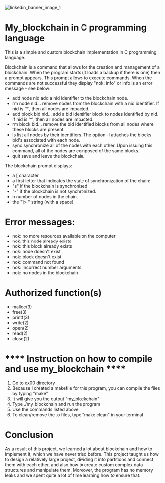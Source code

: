 ![linkedin_banner_image_1](https://user-images.githubusercontent.com/67286684/124254379-dd475800-dadd-11eb-9853-15a76669c27e.png)

# My_blockchain in C programming language

This is a simple and custom blockchain implementation in C programming language.

Blockchain is a command that allows for the creation and management of a blockchain. When the program starts (it loads a backup if there is one) then a prompt appears. This prompt allows to execute commands. When the commands are not successful they display "nok: info" or info is an error message - see below:
- add node nid add a nid identifier to the blockchain node.
- rm node nid... remove nodes from the blockchain with a nid identifier. If nid is '*', then all nodes are impacted.
- add block bid nid... add a bid identifier block to nodes identified by nid. If nid is '*', then all nodes are impacted.
- rm block bid... remove the bid identified blocks from all nodes where these blocks are present.
- ls list all nodes by their identifiers. The option -l attaches the blocks bid's associated with each node.
- sync synchronize all of the nodes with each other. Upon issuing this command, all of the nodes are composed of the same blocks.
- quit save and leave the blockchain.

The blockchain prompt displays:

- a [ character
- a first letter that indicates the state of synchronization of the chain:
- "s" if the blockchain is synchronized
- "-" if the blockchain is not synchronized.
- n number of nodes in the chain.
- the "]> " string (with a space)

# Error messages:

- nok: no more resources available on the computer
- nok: this node already exists
- nok: this block already exists
- nok: node doesn't exist
- nok: block doesn't exist
- nok: command not found
- nok: incorrect number arguments
- nok: no nodes in the blockchain

# Authorized function(s)

- malloc(3)
- free(3)
- printf(3)
- write(2)
- open(2)
- read(2)
- close(2)

# **** Instruction on how to compile and use my_blockchain ****
1. Go to ex00 directory
2. Because I created a makefile for this program, you can compile the files by typing "make"
3. It will give you the output "my_blockchain"
4. Type ./my_blockchain and run the program
5. Use the commands listed above
6. To clean/remove the .o files, type "make clean" in your terminal

# Conclusion

As a result of this project, we learned a lot about blockchain and how to implement it, which we have never tried before.
This project taught us how to design a relatively large project, dividing it into partitions and connect them with each other, and also how to create custom complex data structures and manipulate them. Moreover, the program has no memory leaks and we spent quite a lot of time learning how to ensure that.

